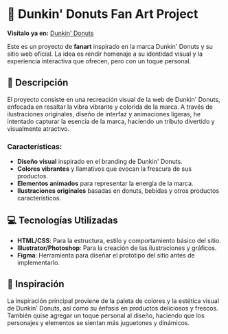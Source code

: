 # 🍩 Dunkin' Donuts Fan Art Project

**Visítalo ya en:** [Dunkin' Donuts](https://agchdev.github.io/DUNKIN.github.io/)

Este es un proyecto de **fanart** inspirado en la marca Dunkin' Donuts y su sitio web oficial. La idea es rendir homenaje a su identidad visual y la experiencia interactiva que ofrecen, pero con un toque personal.

## 🚀 Descripción

El proyecto consiste en una recreación visual de la web de Dunkin' Donuts, enfocada en resaltar la vibra vibrante y colorida de la marca. A través de ilustraciones originales, diseño de interfaz y animaciones ligeras, he intentado capturar la esencia de la marca, haciendo un tributo divertido y visualmente atractivo.

### Características:

- **Diseño visual** inspirado en el branding de Dunkin' Donuts.
- **Colores vibrantes** y llamativos que evocan la frescura de sus productos.
- **Elementos animados** para representar la energía de la marca.
- **Ilustraciones originales** basadas en donuts, bebidas y otros productos característicos.
  
## 💻 Tecnologías Utilizadas

- **HTML/CSS**: Para la estructura, estilo y comportamiento básico del sitio.
- **Illustrator/Photoshop**: Para la creación de las ilustraciones y gráficos.
- **Figma**: Herramienta para diseñar el prototipo del sitio antes de implementarlo.

## 🎨 Inspiración

La inspiración principal proviene de la paleta de colores y la estética visual de Dunkin' Donuts, así como su énfasis en productos deliciosos y frescos. También quise agregar un toque personal al diseño, haciendo que los personajes y elementos se sientan más juguetones y dinámicos.

